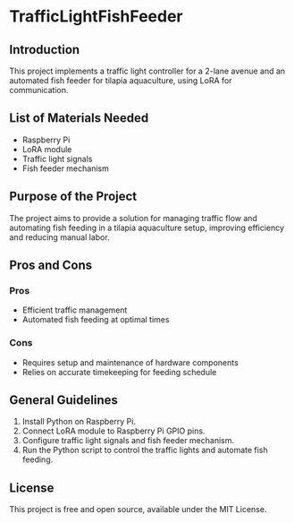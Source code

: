 # TrafficLightFishFeeder

## Introduction
This project implements a traffic light controller for a 2-lane avenue and an automated fish feeder for tilapia aquaculture, using LoRA for communication.

## List of Materials Needed
- Raspberry Pi
- LoRA module
- Traffic light signals
- Fish feeder mechanism

## Purpose of the Project
The project aims to provide a solution for managing traffic flow and automating fish feeding in a tilapia aquaculture setup, improving efficiency and reducing manual labor.

## Pros and Cons
### Pros
- Efficient traffic management
- Automated fish feeding at optimal times

### Cons
- Requires setup and maintenance of hardware components
- Relies on accurate timekeeping for feeding schedule

## General Guidelines
1. Install Python on Raspberry Pi.
2. Connect LoRA module to Raspberry Pi GPIO pins.
3. Configure traffic light signals and fish feeder mechanism.
4. Run the Python script to control the traffic lights and automate fish feeding.

## License
This project is free and open source, available under the MIT License.

